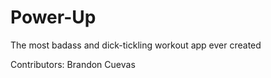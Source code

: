 # Power-Up
The most badass and dick-tickling workout app ever created

Contributors:
Brandon Cuevas
